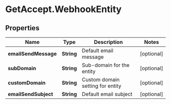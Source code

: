 # GetAccept.WebhookEntity

## Properties
Name | Type | Description | Notes
------------ | ------------- | ------------- | -------------
**emailSendMessage** | **String** | Default email message | [optional] 
**subDomain** | **String** | Sub-domain for the entity | [optional] 
**customDomain** | **String** | Custom domain setting for entity | [optional] 
**emailSendSubject** | **String** | Default email subject | [optional] 
